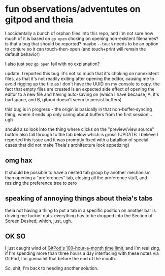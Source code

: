 # fun observations/adventutes on gitpod and theia

I accidentally a bunch of orphan files into this repo, and I'm not sure how much of it is based on `gp open` choking on opening non-existent filenames? is that a bug that should be reported? maybe `--touch` needs to be an option to conjure so it can touch-then-open (and touch+print will remain the default behavior)

I also just see `gp open` fail with no explanation?

update: I reported this bug. it's not so much that it's choking on nonexistent files, as that it's not readily exiting after opening the editor, causing me to avoid rigging up the file as I don't have the UUID on my console to copy. the fact that empty files are created is an expected side effect of opening the editor to a new file and having auto-saving on (which I have because, A, it's barfspace, and B, gitpod doesn't seem to persist buffers)

this bug is in progress - the origin is basically in that non-buffer-syncing thing, where it ends up only caring about buffers from the first session... ugh

should also look into the thing where clicks on the "preview/view source" button also fall through to the tab below which is gross (UPDATE: I believe I reported this issue and it was promptly fixed with a batallion of special cases that did not make Theia's architecture look appetizing)

## omg hax

It should be possible to have a nested tab group by another mechanism than opening a "preferences" tab, closing all the preference stuff, and resizing the preference tree to zero

## speaking of annoying things about theia's tabs

theia not having a thing to put a tab in a specific position on another bar is driving me fuckin' nuts. everything has to be dropped into the Section of Screen Desired, which, just, ugh.

## OK SO

I just caught wind of [GitPod's 100-hour-a-month time limit](https://spectrum.chat/gitpod/general/arrrrgh-my-100-hours-are-up~a159e788-f5bb-4fc5-ac10-f19700a60116), and I'm realizing, if I'm spending more than three hours a day interfacing with these notes via GitPod, I'm gonna hit that before the end of the month.

So, shit, I'm back to needing another solution.
